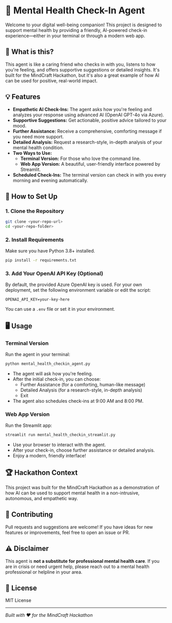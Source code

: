 # 🧠 Mental Health Check-In Agent

Welcome to your digital well-being companion! This project is designed to support mental health by providing a friendly, AI-powered check-in experience—either in your terminal or through a modern web app.

## 🌟 What is this?
This agent is like a caring friend who checks in with you, listens to how you're feeling, and offers supportive suggestions or detailed insights. It's built for the MindCraft Hackathon, but it's also a great example of how AI can be used for positive, real-world impact.

## 💡 Features
- **Empathetic AI Check-Ins:** The agent asks how you're feeling and analyzes your response using advanced AI (OpenAI GPT-4o via Azure).
- **Supportive Suggestions:** Get actionable, positive advice tailored to your mood.
- **Further Assistance:** Receive a comprehensive, comforting message if you need more support.
- **Detailed Analysis:** Request a research-style, in-depth analysis of your mental health condition.
- **Two Ways to Use:**
  - **Terminal Version:** For those who love the command line.
  - **Web App Version:** A beautiful, user-friendly interface powered by Streamlit.
- **Scheduled Check-Ins:** The terminal version can check in with you every morning and evening automatically.

## 🚀 How to Set Up

### 1. Clone the Repository
```sh
git clone <your-repo-url>
cd <your-repo-folder>
```

### 2. Install Requirements
Make sure you have Python 3.8+ installed.
```sh
pip install -r requirements.txt
```

### 3. Add Your OpenAI API Key (Optional)
By default, the provided Azure OpenAI key is used. For your own deployment, set the following environment variable or edit the script:
```
OPENAI_API_KEY=your-key-here
```
You can use a `.env` file or set it in your environment.

## 🖥️ Usage

### Terminal Version
Run the agent in your terminal:
```sh
python mental_health_checkin_agent.py
```
- The agent will ask how you're feeling.
- After the initial check-in, you can choose:
  - Further Assistance (for a comforting, human-like message)
  - Detailed Analysis (for a research-style, in-depth analysis)
  - Exit
- The agent also schedules check-ins at 9:00 AM and 8:00 PM.

### Web App Version
Run the Streamlit app:
```sh
streamlit run mental_health_checkin_streamlit.py
```
- Use your browser to interact with the agent.
- After your check-in, choose further assistance or detailed analysis.
- Enjoy a modern, friendly interface!

## 🏆 Hackathon Context
This project was built for the MindCraft Hackathon as a demonstration of how AI can be used to support mental health in a non-intrusive, autonomous, and empathetic way.

## 🤝 Contributing
Pull requests and suggestions are welcome! If you have ideas for new features or improvements, feel free to open an issue or PR.

## ⚠️ Disclaimer
This agent is **not a substitute for professional mental health care**. If you are in crisis or need urgent help, please reach out to a mental health professional or helpline in your area.

## 📄 License
MIT License

---

*Built with ❤️ for the MindCraft Hackathon* 